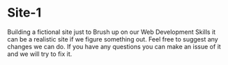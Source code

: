 # Site-1
Building a fictional site just to Brush up on our Web Development Skills it can be a realistic site if we figure something out. Feel free to suggest any changes we can do.
If you have any questions you can make an issue of it and we will try to fix it.
